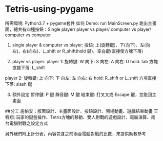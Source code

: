 # Tetris-using-pygame
所需環境: Python3.7 + pygame套件
如何 Demo:
run MainScreen.py
跑出主畫面，總共有四種按鈕：Single player/ player vs player/ computer vs player/ computer vs computer

1. single player & computer vs player:
按鈕: 上(旋轉鍵)、下(向下)、左(向左)、右(向右)、L_shift or R_shift(hold 鍵)、空白鍵(直接使方塊下落)

2. player vs player:
player 1:
旋轉鍵: W
向下: S
向左: A
向右: D
hold: tab
方塊直接下落: L_shift

player 2:
旋轉鍵: 上
向下: 下
向左: 左
向右: 右
hold: R_shift or L_shift
方塊直接下落: slash 鍵

3. 額外設定
暫停鍵: P 鍵
靜音鍵: M 鍵
結束鍵: 打叉叉或 Escape 鍵，並跑回主畫面


##分工
施柏安：版面設計、主畫面設計、按鈕設計、開場動畫、遊戲結束動畫
王宥翔: 玩家的鍵盤操作、Tetris方塊的移動、雙人對戰的遊戲設計、電腦演算、兩台電腦對戰之設定方式

另外我們附上計分表，內容包含之前兩台電腦對戰的比數，來提供助教參考
